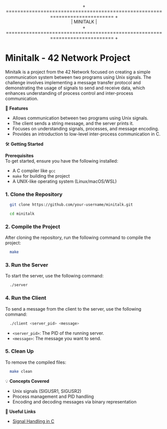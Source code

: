 <p align="center">
  + ============================================================================ +<br>
  |                                   MINITALK                                   |<br>
  + ============================================================================ +
</p>

# Minitalk - 42 Network Project

Minitalk is a project from the 42 Network focused on creating a simple communication system between two programs using Unix signals. The challenge involves implementing a message transfer protocol and demonstrating the usage of signals to send and receive data, which enhances understanding of process control and inter-process communication.

🚀 **Features**  
- Allows communication between two programs using Unix signals.  
- The client sends a string message, and the server prints it.  
- Focuses on understanding signals, processes, and message encoding.  
- Provides an introduction to low-level inter-process communication in C.

🛠️ **Getting Started**

**Prerequisites**  
To get started, ensure you have the following installed:
- A C compiler like `gcc`
- `make` for building the project
- A UNIX-like operating system (Linux/macOS/WSL)

### 1. Clone the Repository
```bash
  git clone https://github.com/your-username/minitalk.git
```
```bash
  cd minitalk
```

### 2. Compile the Project
After cloning the repository, run the following command to compile the project:
```bash
  make
```

### 3. Run the Server
To start the server, use the following command:
```bash
  ./server
```

### 4. Run the Client
To send a message from the client to the server, use the following command:
```bash
  ./client <server_pid> <message>
```
- `<server_pid>`: The PID of the running server.
- `<message>`: The message you want to send.

### 5. Clean Up
To remove the compiled files:
```bash
  make clean
```

💡 **Concepts Covered**  
- Unix signals (SIGUSR1, SIGUSR2)
- Process management and PID handling
- Encoding and decoding messages via binary representation

🔗 **Useful Links**
- [Signal Handling in C](https://man7.org/linux/man-pages/man7/signal.7.html)
